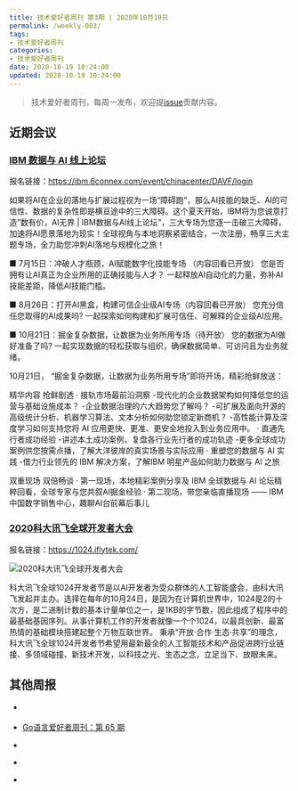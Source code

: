 ```yaml
---
title: 技术爱好者周刊 第3期 | 2020年10月19日
permalink: /weekly-003/
tags:
- 技术爱好者周刊
categories:
- 技术爱好者周刊
date: 2020-10-19 10:24:00
updated: 2020-10-19 10:24:00
---
```


> 技术爱好者周刊，每周一发布，欢迎提[issue](https://github.com/wangyonghong/yonghong-me/issues)贡献内容。


## 近期会议

### [IBM 数据与 AI 线上论坛](https://ibm.6connex.com/event/chinacenter/DAVF/login)

报名链接：https://ibm.6connex.com/event/chinacenter/DAVF/login

如果将AI在企业的落地与扩展过程视为一场“障碍跑”，那么AI技能的缺乏、AI的可信性、数据的复杂性即是横亘途中的三大障碍。这个夏天开始，IBM将为您诚意打造”数有价，AI无界 | IBM数据与AI线上论坛”，三大专场为您逐一击破三大障碍，加速将AI愿景落地为现实！全球视角与本地洞察紧密结合，一次注册，畅享三大主题专场，全力助您冲刺AI落地与规模化之旅！
 
■ 7月15日：冲破人才瓶颈，AI赋能数字化技能专场 （内容回看已开放）
   您是否拥有让AI真正为企业所用的正确技能与人才？
   一起释放AI自动化的力量，弥补AI技能差距，降低AI技能门槛。
 
■ 8月26日：打开AI黑盒，构建可信企业级AI专场（内容回看已开放）
   您充分信任您取得的AI成果吗? 
   一起探索如何构建和扩展可信任、可解释的企业级AI应用。
 
■ 10月21日：掘金复杂数据，让数据为业务所用专场（待开放）
   您的数据为AI做好准备了吗?
   一起实现数据的轻松获取与组织，确保数据简单、可访问且为业务就绪。
 
10月21日， “掘金复杂数据，让数据为业务所用专场”即将开场，精彩抢鲜放送：
 
精华内容 抢鲜剧透
· 接轨市场最前沿洞察
-现代化的企业数据架构如何降低您的运营与基础设施成本？
-企业数据治理的六大趋势您了解吗？ 
-可扩展及面向开源的高级统计分析、机器学习算法、文本分析如何助您锁定新商机？
-高性能计算及深度学习如何支持您将 AI 应用更快、更准、更安全地投入到业务应用中。
· 直通先行者成功经验
-讲述本土成功案例，复盘各行业先行者的成功轨迹
-更多全球成功案例供您按需点播，了解大洋彼岸的真实场景与实际应用
· 重塑您的数据与 AI 实践
-借力行业领先的 IBM 解决方案，了解IBM 明星产品如何助力数据与 AI 之旅
 
双重现场 双倍畅谈
· 第一现场，本地精彩案例分享及 IBM 全球数据与 AI 论坛精粹回看，全球专家与您共叙AI掘金经验
· 第二现场，带您亲临直播现场 —— IBM 中国数字销售中心，趣聊AI台前幕后事儿

### [2020科大讯飞全球开发者大会](https://1024.iflytek.com/)

报名链接：https://1024.iflytek.com/

![2020科大讯飞全球开发者大会](https://up-img.yonghong.tech/pic/2020/10/13-17-46-%E6%88%AA%E5%B1%8F2020-10-13%20%E4%B8%8B%E5%8D%885.46.37-XtozZN.png)

科大讯飞全球1024开发者节是以AI开发者为受众群体的人工智能盛会，由科大讯飞发起并主办。选择在每年的10月24日，是因为在计算机世界中，1024是2的十次方，是二进制计数的基本计量单位之一，是1KB的字节数，因此组成了程序中的最基础基因序列。从事计算机工作的开发者就像一个个1024，以最具创新、最富热情的基础模块搭建起整个万物互联世界。 秉承“开放·合作·生态·共享”的理念，科大讯飞全球1024开发者节希望用最新最全的人工智能技术和产品促进跨行业链接、多领域碰撞、新技术开发，以科技之光、生态之念，立足当下、放眼未来。

## 其他周报

- [](https://github.com/ruanyf/weekly/blob/master/docs/issue-128.md)

- [Go语言爱好者周刊：第 65 期](https://github.com/polaris1119/golangweekly/blob/master/docs/issue-065.md)

- [](https://github.com/zenany/weekly/blob/master/software/2020/1005.md)

- [](https://github.com/SwiftOldDriver/iOS-Weekly/blob/master/Reports/2020/%23131-2020.10.05.md)

- [](https://rweekly.org/2020-41.html)

